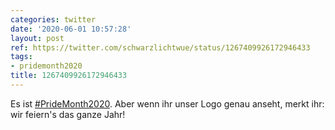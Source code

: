 ```yaml
---
categories: twitter
date: '2020-06-01 10:57:28'
layout: post
ref: https://twitter.com/schwarzlichtwue/status/1267409926172946433
tags:
- pridemonth2020
title: 1267409926172946433
---
```

Es ist [#PrideMonth2020](/t/pridemonth2020). Aber wenn ihr unser Logo genau anseht, merkt ihr: wir feiern's das ganze Jahr!